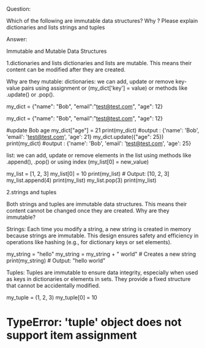 Question:

Which of the following are immutable data structures? Why ? Please explain
dictionaries and lists
strings and tuples

Answer:

Immutable and Mutable Data Structures 

1.dictionaries and lists
dictionaries and lists are mutable. This means their content can be modified after they are created.

Why are they mutable:
dictionaries: we can add, update or remove key-value pairs using assignment or 
(my_dict['key'] = value) or methods like .update() or .pop().

my_dict = {"name": "Bob", "email":"test@test.com", "age": 12}

my_dict = {"name": "Bob", "email":"test@test.com", "age": 12}

#update Bob age
my_dict["age"] = 21
print(my_dict) 
#output : {'name': 'Bob', 'email': 'test@test.com', 'age': 21}
my_dict.update({"age": 25})
print(my_dict) 
#output : {'name': 'Bob', 'email': 'test@test.com', 'age': 25}

list: we can add, update or remove elements in the list using methods like .append(), .pop() or using index (my_list[0] = new_value)

my_list = [1, 2, 3]
my_list[0] = 10
print(my_list)  # Output: [10, 2, 3]
my_list.append(4)
print(my_list)
my_list.pop(3)
print(my_list)

2.strings and tuples

Both strings and tuples are immutable data structures. This means their content cannot be changed once they are created.
Why are they immutable?

Strings: Each time you modify a string, a new string is created in memory because strings are immutable. This design ensures 
safety and efficiency in operations like hashing (e.g., for dictionary keys or set elements).

my_string = "hello"
my_string = my_string + " world"  # Creates a new string
print(my_string)  # Output: "hello world"

Tuples: Tuples are immutable to ensure data integrity, especially when used as keys in dictionaries or elements in sets. They provide a fixed structure that cannot be accidentally modified.

my_tuple = (1, 2, 3)
my_tuple[0] = 10 
# TypeError: 'tuple' object does not support item assignment
